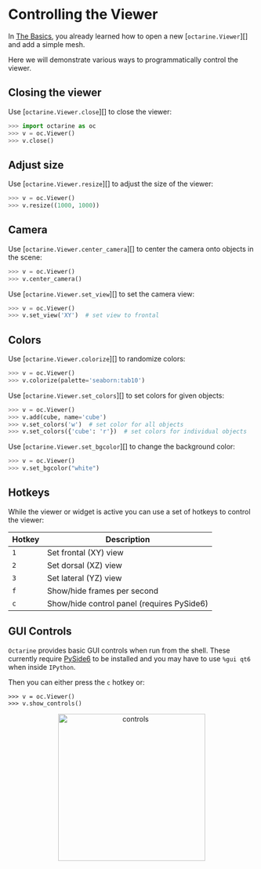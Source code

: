 # Controlling the Viewer

In [The Basics](intro.md), you already learned how to open a new
[`octarine.Viewer`][] and add a simple mesh.

Here we will demonstrate various ways to programmatically control the viewer.

## Closing the viewer
Use [`octarine.Viewer.close`][] to close the viewer:

```python
>>> import octarine as oc
>>> v = oc.Viewer()
>>> v.close()
```

## Adjust size
Use [`octarine.Viewer.resize`][] to adjust the size of the viewer:

```python
>>> v = oc.Viewer()
>>> v.resize((1000, 1000))
```

## Camera
Use [`octarine.Viewer.center_camera`][] to center the camera onto objects in the scene:

```python
>>> v = oc.Viewer()
>>> v.center_camera()
```

Use [`octarine.Viewer.set_view`][] to set the camera view:

```python
>>> v = oc.Viewer()
>>> v.set_view('XY')  # set view to frontal
```

## Colors
Use [`octarine.Viewer.colorize`][] to randomize colors:

```python
>>> v = oc.Viewer()
>>> v.colorize(palette='seaborn:tab10')
```

Use [`octarine.Viewer.set_colors`][] to set colors for given objects:

```python
>>> v = oc.Viewer()
>>> v.add(cube, name='cube')
>>> v.set_colors('w')  # set color for all objects
>>> v.set_colors({'cube': 'r'})  # set colors for individual objects
```

Use [`octarine.Viewer.set_bgcolor`][] to change the background color:

```python
>>> v = oc.Viewer()
>>> v.set_bgcolor("white")
```

## Hotkeys
While the viewer or widget is active you can use a set of hotkeys to control the viewer:

| Hotkey | Description                                  |
|--------|----------------------------------------------|
| `1`    | Set frontal (XY) view                        |
| `2`    | Set dorsal (XZ) view                         |
| `3`    | Set lateral (YZ) view                        |
| `f`    | Show/hide frames per second                  |
| `c`    | Show/hide control panel (requires PySide6)   |

## GUI Controls

`Octarine` provides basic GUI controls when run from the shell. These currently
require [PySide6](https://pypi.org/project/PySide6/) to be installed and you
may have to use `%gui qt6` when inside `IPython`.

Then you can either press the `c` hotkey or:

```
>>> v = oc.Viewer()
>>> v.show_controls()
```

<center><img src="/_static/controls_example.png" alt="controls" width="300"/></center>